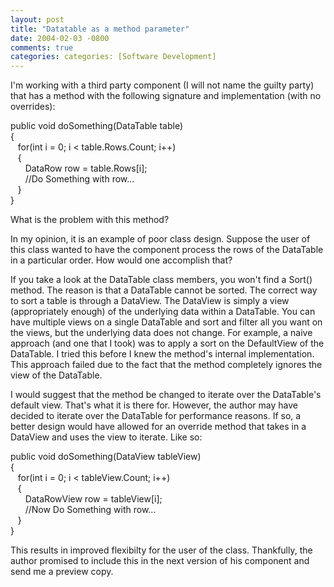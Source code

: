 ```yaml
---
layout: post
title: "Datatable as a method parameter"
date: 2004-02-03 -0800
comments: true
categories: categories: [Software Development]
---
```

I'm working with a third party component (I will not name the guilty
party) that has a method with the following signature and implementation
(with no overrides):

public void doSomething(DataTable table)\
{\
   for(int i = 0; i \< table.Rows.Count; i++)    \
   {       \
      DataRow row = table.Rows[i];       \
      //Do Something with row...    \
   } \
}

What is the problem with this method?

In my opinion, it is an example of poor class design. Suppose the user
of this class wanted to have the component process the rows of the
DataTable in a particular order. How would one accomplish that?

If you take a look at the DataTable class members, you won't find a
Sort() method. The reason is that a DataTable cannot be sorted. The
correct way to sort a table is through a DataView. The DataView is
simply a view (appropriately enough) of the underlying data within a
DataTable. You can have multiple views on a single DataTable and sort
and filter all you want on the views, but the underlying data does not
change. For example, a naive approach (and one that I took) was to apply
a sort on the DefaultView of the DataTable. I tried this before I knew
the method's internal implementation. This approach failed due to the
fact that the method completely ignores the view of the DataTable.

I would suggest that the method be changed to iterate over the
DataTable's default view. That's what it is there for. However, the
author may have decided to iterate over the DataTable for performance
reasons. If so, a better design would have allowed for an override
method that takes in a DataView and uses the view to iterate. Like so:

public void doSomething(DataView tableView) \
{    \
   for(int i = 0; i \< tableView.Count; i++)    \
   {       \
      DataRowView row = tableView[i];       \
      //Now Do Something with row...    \
   } \
}

This results in improved flexibilty for the user of the class.
Thankfully, the author promised to include this in the next version of
his component and send me a preview copy.

